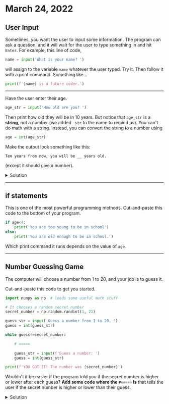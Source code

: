 # March 24, 2022

## User Input

Sometimes, you want the user to input some information. The program can ask a question, and it will
wait for the user to type something in and hit `Enter`. For example, this line of code,
```python
name = input('What is your name? ')
```
will assign to the variable `name` whatever the user typed. Try it. Then follow it with a print
command. Something like...
```python
print(f'{name} is a future coder.')
```

---
Have the user enter their age.
```python
age_str = input('How old are you? ')
```
Then print how old they will be in 10 years. But notice that `age_str` is a **string**, not a number (we added `_str` to the name to remind us). You can't do math with a string. Instead, you can convert the string to a number using
```python
age = int(age_str)
```
Make the output look something like this:
```
Ten years from now, you will be __ years old.
```
(except it should give a number).

<details>
<summary>Solution</summary>
<pre><code>age = int(age_string)
print(f'Ten  years from now, you will be {age-10} years old.')
</code></pre>
</details>

---

## if statements

This is one of the most powerful programming methods. Cut-and-paste this code to the bottom of your program.
```python
if age<4:
    print('You are too young to be in school')
else:
    print('You are old enough to be in school.')
```
Which print command it runs depends on the value of `age`.

---

## Number Guessing Game

The computer will choose a number from 1 to 20, and your job is to guess it.

Cut-and-paste this code to get you started.
```python
import numpy as np  # loads some useful math stuff

# It chooses a random secret number
secret_number = np.random.randint(1, 21)

guess_str = input('Guess a number from 1 to 20. ')
guess = int(guess_str)

while guess!=secret_number:

    # =====
    
    guess_str = input(f'Guess a number: ')
    guess = int(guess_str)

print(f'YOU GOT IT! The number was {secret_number}')
```

Wouldn't it be easier if the program told you if the secret number is higher or lower after each guess?
**Add some code where the `#=====` is** that tells the user if the secret number is higher or lower than their guess.

<details>
<summary>
Solution
</summary>
<pre><code>
  if guess<secret_number:
      print('The secret number is higher')
  elif guess>secret_number:
      print('The secret number is lower')
</code></pre>
Make sure you indent this code to align with the `guess = ...` line.
</details>
